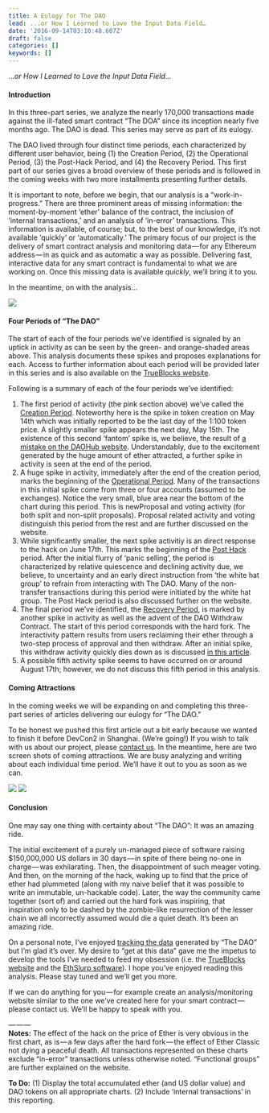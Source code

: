 ```yaml
---
title: A Eulogy for The DAO
lead: ...or How I Learned to Love the Input Data Field…
date: '2016-09-14T03:10:48.607Z'
draft: false
categories: []
keywords: []
---
```


…_or How I Learned to Love the Input Data Field…_

#### Introduction

In this three-part series, we analyze the nearly 170,000 transactions made against the ill-fated smart contract “The DOA” since its inception nearly five months ago. The DAO is dead. This series may serve as part of its eulogy.

The DAO lived through four distinct time periods, each characterized by different user behavior, being (1) the Creation Period, (2) the Operational Period, (3) the Post-Hack Period, and (4) the Recovery Period. This first part of our series gives a broad overview of these periods and is followed in the coming weeks with two more installments presenting further details.

It is important to note, before we begin, that our analysis is a “work-in-progress.” There are three prominent areas of missing information: the moment-by-moment ‘ether’ balance of the contract, the inclusion of ‘internal transactions,’ and an analysis of ‘in-error’ transactions. This information is available, of course; but, to the best of our knowledge, it’s not available ‘quickly’ or ‘automatically.’ The primary focus of our project is the delivery of smart contract analysis and monitoring data — for any Ethereum address — in as quick and as automatic a way as possible. Delivering fast, interactive data for any smart contract is fundamental to what we are working on. Once this missing data is available _quickly_, we’ll bring it to you.

In the meantime, on with the analysis…

![](/blog/medium-posts/img/008-A-Eulogy-for-The-DAO-Part-I-001.png)

#### Four Periods of “The DAO”

The start of each of the four periods we’ve identified is signaled by an uptick in activity as can be seen by the green- and orange-shaded areas above. This analysis documents these spikes and proposes explanations for each. Access to further information about each period will be provided later in this series and is also available on the [TrueBlocks website](http://dao.trueblocks.io).

Following is a summary of each of the four periods we’ve identified:

1.  The first period of activity (the pink section above) we’ve called the [Creation Period](http://dao.trueblocks.io/detailCreation). Noteworthy here is the spike in token creation on May 14th which was initially reported to be the last day of the 1:100 token price. A slightly smaller spike appears the next day, May 15th. The existence of this second ‘fantom’ spike is, we believe, the result of [a mistake on the DAOHub website](https://forum.daohub.org/t/the-dao-price-increase-explanation/2018). Understandably, due to the excitement generated by the huge amount of ether attracted, a further spike in activity is seen at the end of the period.
2.  A huge spike in activity, immediately after the end of the creation period, marks the beginning of the [Operational Period](http://dao.trueblocks.io/detailOperational). Many of the transactions in this initial spike come from three or four accounts (assumed to be exchanges). Notice the very small, blue area near the bottom of the chart during this period. This is newProposal and voting activity (for both split and non-split proposals). Proposal related activity and voting distinguish this period from the rest and are further discussed on the website.
3.  While significantly smaller, the next spike activitiy is an direct response to the hack on June 17th. This marks the beginning of the [Post Hack](http://trueblocks.io/detailPostHack) period. After the initial flurry of ‘panic selling’, the period is characterized by relative quiescence and declining activity due, we believe, to uncertainty and an early direct instruction from ‘the white hat group’ to refrain from interacting with The DAO. Many of the non-transfer transactions during this period were initiated by the white hat group. The Post Hack period is also discussed further on the website.
4.  The final period we’ve identified, the [Recovery Period](http://trueblocks.io/detailRecovery), is marked by another spike in activity as well as the advent of the DAO Withdraw Contract. The start of this period corresponds with the hard fork. The interactivity pattern results from users reclaiming their ether through a two-step process of approval and then withdraw. After an initial spike, this withdraw activity quickly dies down as is discussed [in this article](http://www.coindesk.com/25-million-of-dao-ether-still-remain-one-month-after-hard-fork/).
5.  A possible fifth activity spike seems to have occurred on or around August 17th; however, we do not discuss this fifth period in this analysis.

#### Coming Attractions

In the coming weeks we will be expanding on and completing this three-part series of articles delivering our eulogy for “The DAO.”

To be honest we pushed this first article out a bit early because we wanted to finish it before DevCon2 in Shanghai. (We’re going!) If you wish to talk with us about our project, please [contact us](http://doa.trueblocks.io/usContact). In the meantime, here are two screen shots of coming attractions. We are busy analyzing and writing about each individual time period. We’ll have it out to you as soon as we can.

![](/blog/medium-posts/img/008-A-Eulogy-for-The-DAO-Part-I-002.png)
![](/blog/medium-posts/img/008-A-Eulogy-for-The-DAO-Part-I-003.png)

#### Conclusion

One may say one thing with certainty about “The DAO”: It was an amazing ride.

The initial excitement of a purely un-managed piece of software raising $150,000,000 US dollars in 30 days — in spite of there being no-one in charge — was exhilarating. Then, the disappointment of such meager voting. And then, on the morning of the hack, waking up to find that the price of ether had plummeted (along with my naive belief that it was possible to write an immutable, un-hackable code). Later, the way the community came together (sort of) and carried out the hard fork was inspiring, that inspiration only to be dashed by the zombie-like resurrection of the lesser chain we all incorrectly assumed would die a quiet death. It’s been an amazing ride.

On a personal note, I’ve enjoyed [tracking the data](http://daodeepdive.com/data.html) generated by “The DAO” but I’m glad it’s over. My desire to “get at this data” gave me the impetus to develop the tools I’ve needed to feed my obsession (i.e. the [TrueBlocks website](http://trueblocks.io) and the [EthSlurp software](http://ethslurp.com)). I hope you’ve enjoyed reading this analysis. Please stay tuned and we’ll get you more.

If we can do anything for you — for example create an analysis/monitoring website similar to the one we’ve created here for your smart contract — please contact us. We’ll be happy to speak with you.

— — —   
**Notes:** The effect of the hack on the price of Ether is very obvious in the first chart, as is — a few days after the hard fork — the effect of Ether Classic not dying a peaceful death. All transactions represented on these charts exclude “in-error” transactions unless otherwise noted. “Functional groups” are further explained on the website.

**To Do:** (1) Display the total accumulated ether (and US dollar value) and DAO tokens on all appropriate charts. (2) Include ‘internal transactions’ in this reporting.
